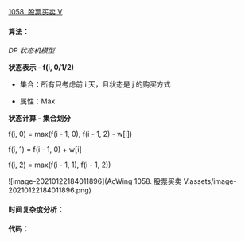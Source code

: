 [1058. 股票买卖 V](https://www.acwing.com/problem/content/1060/)

#### 算法：

*DP* *状态机模型*

**状态表示 - f(i, 0/1/2)**

- 集合：所有只考虑前 i 天，且状态是 j 的购买方式

- 属性：Max

**状态计算 - 集合划分**

f(i, 0) = max(f(i - 1, 0), f(i - 1, 2) - w[i])

f(i, 1) = f(i - 1, 0) + w[i]

f(i, 2) = max(f(i - 1, 1), f(i - 1, 2))

![image-20210122184011896](AcWing 1058. 股票买卖 V.assets/image-20210122184011896.png)

#### 时间复杂度分析：



#### 代码：

```java

```

